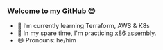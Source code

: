 ### Welcome to my GitHub 😎

<!-- - 🔭 I’m currently working on a personal portfolio -->
- 🌱 I’m currently learning Terraform, AWS & K8s
- 🤠 In my spare time, I'm practicing [x86 assembly](https://github.com/LawrenceWarren/LozOS).
- 😄 Pronouns: he/him

<!--
- 
- 👯 I’m looking to collaborate on ...
- 🤔 I’m looking for help with ...
- 💬 Ask me about ...
- 📫 How to reach me: ...
- 
- ⚡ Fun fact: ...
-->
